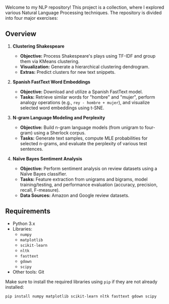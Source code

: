 
Welcome to my NLP repository! This project is a collection, where I explored various Natural Language Processing techniques. The repository is divided into four major exercises:

## Overview



1. **Clustering Shakespeare**
   - **Objective:** Process Shakespeare's plays using TF-IDF and group them via KMeans clustering.
   - **Visualization:** Generate a hierarchical clustering dendrogram.
   - **Extras:** Predict clusters for new text snippets.

2. **Spanish FastText Word Embeddings**
   - **Objective:** Download and utilize a Spanish FastText model.
   - **Tasks:** Retrieve similar words for "hombre" and "mujer", perform analogy operations (e.g., `rey - hombre + mujer`), and visualize selected word embeddings using t-SNE.

3. **N-gram Language Modeling and Perplexity**
   - **Objective:** Build n-gram language models (from unigram to four-gram) using a Sherlock corpus.
   - **Tasks:** Generate text samples, compute MLE probabilities for selected n-grams, and evaluate the perplexity of various test sentences.

4. **Naïve Bayes Sentiment Analysis**
   - **Objective:** Perform sentiment analysis on review datasets using a Naïve Bayes classifier.
   - **Tasks:** Feature extraction from unigrams and bigrams, model training/testing, and performance evaluation (accuracy, precision, recall, F-measure).
   - **Data Sources:** Amazon and Google review datasets.

## Requirements

- Python 3.x
- Libraries:
  - `numpy`
  - `matplotlib`
  - `scikit-learn`
  - `nltk`
  - `fasttext`
  - `gdown`
  - `scipy`
- Other tools: Git

Make sure to install the required libraries using `pip` if they are not already installed:
```bash
pip install numpy matplotlib scikit-learn nltk fasttext gdown scipy
